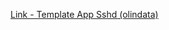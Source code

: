 [Link - Template App Sshd (olindata)](https://github.com/olindata/tribily-zabbix-templates/tree/master/App_SSHD)
